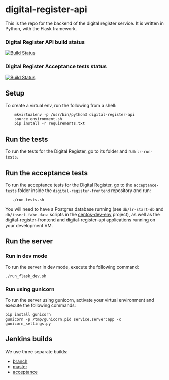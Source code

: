 # digital-register-api

This is the repo for the backend of the digital register service. It is written in Python, with the Flask framework.  

### Digital Register API build status

[![Build Status](http://52.16.47.1/job/digital-register-api-unit-test%20(Master)/badge/icon)](http://52.16.47.1/job/digital-register-api-unit-test%20(Master)/)

### Digital Register Acceptance tests status

[![Build Status](http://52.16.47.1/job/digital-register-frontend-acceptance-tests/badge/icon)](http://52.16.47.1/job/digital-register-frontend-acceptance-tests/)

## Setup

To create a virtual env, run the following from a shell:

```  
    mkvirtualenv -p /usr/bin/python3 digital-register-api
    source environment.sh
    pip install -r requirements.txt
```

## Run the tests

To run the tests for the Digital Register, go to its folder and run `lr-run-tests`. 

## Run the acceptance tests

To run the acceptance tests for the Digital Register, go to the `acceptance-tests` folder inside the `digital-register-frontend` repository and run:
```
   ./run-tests.sh
```

You will need to have a Postgres database running (see `db/lr-start-db` and `db/insert-fake-data` scripts in the [centos-dev-env](https://github.com/LandRegistry/centos-dev-env) project), as well as the digital-register-frontend and digital-register-api applications running on your development VM.
 
## Run the server

### Run in dev mode

To run the server in dev mode, execute the following command:

    ./run_flask_dev.sh

### Run using gunicorn

To run the server using gunicorn, activate your virtual environment
and execute the following commands:

    pip install gunicorn
    gunicorn -p /tmp/gunicorn.pid service.server:app -c gunicorn_settings.py 

## Jenkins builds 

We use three separate builds:
- [branch](http://52.16.47.1/job/digital-register-api-unit-test%20(Branch)/)
- [master](http://52.16.47.1/job/digital-register-api-unit-test%20(Master)/)
- [acceptance](http://52.16.47.1/job/digital-register-frontend-acceptance-tests/)
